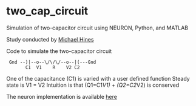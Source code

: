 # two_cap_circuit
Simulation of two-capacitor circuit using NEURON, Python, and MATLAB

Study conducted by [Michael Hines](https://github.com/nrnhines)

Code to simulate the two-capacitor circuit

```
 Gnd --)|--o--\/\/\/--o--|(---Gnd
       C1  V1    R    V2 C2
```
One of the capacitance (C1) is varied with a user defined function
Steady state is V1 = V2
Intuition is that (Q1=C1*V1) + (Q2=C2*V2) is conserved

The neuron implementation is available [here](https://github.com/nrnhines/dcmdt.git)
